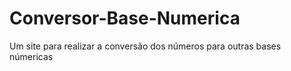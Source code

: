 # Conversor-Base-Numerica
Um site para realizar a conversão dos números para outras bases númericas
